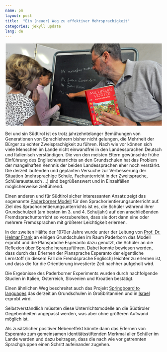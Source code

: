 ```yaml
---
name: pm
layout: post
title:  "Ein (neuer) Weg zu effektiver Mehrsprachigkeit"
categories: jekyll update
lang: de
---
```

![Bild](../../bildoj/eo_instruado.png)

Bei und sin Südtirol ist es trotz jahrzehntelanger Bemühungen von Generationen von Sprachlehrern bisher nicht gelungen, die Mehrheit der Bürger zu echter Zweisprachigkeit zu führen. Nach wie vor können sich viele Menschen im Lande nicht einwandfrei in den Landessprachen Deutsch und Italienisch verständigen. Die von den meisten Eltern gewünschte frühe Einführung des Englischunterrichts an den Grundschulen hat das Problem der mangelhaften Kennnis der beiden Landessprachen eher noch verstärkt. Die derzeit laufenden und geplanten Versuche zur Verbesserung der Situation (mehrsprachige Schule, Fachunterricht in der Zweitsprache, Schüleraustausch ...) sind begrüßenswert und in Einzelfällen möglicherweise zielführend. 

Einen anderen und für Südtirol sicher interessanten Ansatz zeigt das sogenannte [Paderborner Modell](https://it.wikipedia.org/wiki/Metodo_Paderborn) für den Sprachorientierungsunterricht auf.  Ziel des Sprachorientierungsunterrichts ist es, die Schüler während ihrer Grundschulzeit (am besten im 3. und 4. Schuljahr) auf den anschließenden Fremdsprachunterricht so vorzubereiten, dass sie dort dann eine oder mehrere Fremdsprachen mit größerer Leichtigkeit erlernen.

In der zweiten Hälfte der 1970er Jahre wurde unter der Leitung von [Prof. Dr. Helmar Frank](https://de.wikipedia.org/wiki/Helmar_Frank) an einigen Grundschulen im Raum Paderborn das Modell erprobt und die Plansprache Esperanto dazu genutzt, die Schüler an die Reflexion über Sprache heranzuführen.
Dabei konnte bewiesen werden, dass durch das Erlernen der Plansprache Esperanto der eigentliche Lernstoff (in diesem Fall die Fremdsprache Englisch) leichter zu erlernen ist, und dass die für die Orientierung investierte Zeit nachher aufgeholt wird. 

Die Ergebnisse des Paderborner Experiments wurden durch nachfolgende Studien in Italien, Österreich, Slovenien und Kroatien bestätigt.

Einen ähnlichen Weg beschreitet auch das Projekt [Springboard to languages](http://www.springboard2languages.org/) das derzeit an Grundschulen in Großbritannien und in [Israel]( http://vimeo.com/51605995) erprobt wird. 

Selbstverständlich müssten diese Unterrichtsmodelle an die Südtiroler Gegebenheiten angepasst werden, was aber ohne größeren Aufwand möglich ist. 

Als zusätzlicher positiver Nebeneffekt könnte dann das Erlernen von Esperanto zum gemeinsamen identitätsstiftenden Merkmal aller Schüler im Lande werden und dazu beitragen, dass die nach wie vor getrennten Sprachgruppen einen Schritt aufeinander zugehen. 
